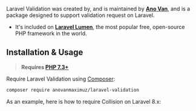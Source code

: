 Laravel Validation was created by, and is maintained by **[Ano Van](https://github.com/anovanmaximuz)**, and is a package designed to support validation request on Laravel.

* It's included on **[Laravel Lumen](https://lumen.laravel.com)**, the most popular free, open-source PHP framework in the world.

## Installation & Usage

> **Requires [PHP 7.3+](https://php.net/releases/)**

Require Laravel Validation using [Composer](https://getcomposer.org):

```bash
composer require anovanmaximuz/laravel-validation
```


As an example, here is how to require Collision on Laravel 8.x:

